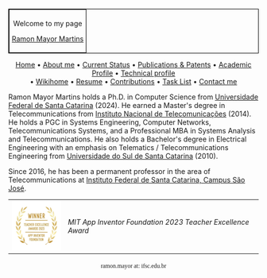 <table align="center" border="1" cellpadding="5" cellspacing="0" style="border-collapse: collapse; border: 1px solid black;">
  <tr>
    <td style="border: 1px solid black; padding: 5px;">
      <p style="text-align: center;">Welcome to my page</p>
      <p style="text-align: center;"><a href="https://rmayormartins.github.io/" target="_blank">Ramon Mayor Martins</a></p>
    </td>
  </tr>
</table>

<p align="center">
 <a href="https://rmayormartins.github.io/">Home</a> •
 <a href="about.html">About me</a> •
 <a href="current.html">Current Status</a> •
 <a href="publications.html">Publications & Patents</a> • 
 <a href="academic.html">Academic Profile</a> •
 <a href="technicalprofile.html">Technical profile</a><br> •
 <a href="https://wiki.sj.ifsc.edu.br/index.php/Ramon_Mayor_Martins">Wikihome</a> •
 <a href="http://lattes.cnpq.br/6289204315531991">Resume</a> •
 <a href="contributions.html">Contributions</a> • 
 <a href="tasklist.html">Task List</a> •
 <a href="contact.html">Contact me</a>
</p>

Ramon Mayor Martins holds a Ph.D. in Computer Science from [Universidade Federal de Santa Catarina](https://ppgcc.ufsc.br/apresentacao/?lang=en) (2024). He earned a Master's degree in Telecommunications from [Instituto Nacional de Telecomunicações](https://www.inatel.br) (2014). He holds a PGC in Systems Engineering, Computer Networks, Telecommunications Systems, and a Professional MBA in Systems Analysis and Telecommunications. He also holds a Bachelor's degree in Electrical Engineering with an emphasis on Telematics / Telecommunications Engineering from [Universidade do Sul de Santa Catarina](https://www.unisul.br) (2010). 

Since 2016, he has been a permanent professor in the area of Telecommunications at [Instituto Federal de Santa Catarina, Campus São José](https://www.ifsc.edu.br/).

<table>
  <tr>
    <td><img width="110" height="100" src="2023_Teacher_Excellence_Awards_Badge.jpg"></td>
    <td><i>MIT App Inventor Foundation 2023 Teacher Excellence Award</i></td>
  </tr>
</table>

<p align="center">
  <code style="font-family: Consolas;">ramon.mayor at: ifsc.edu.br</code>
</p>
